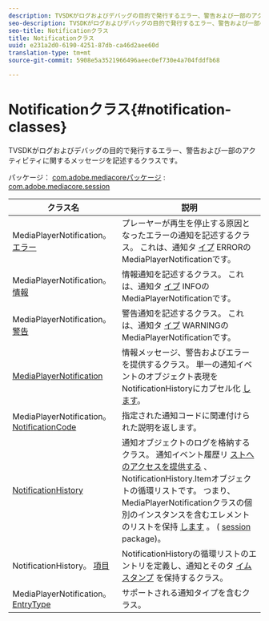 ```yaml
---
description: TVSDKがログおよびデバッグの目的で発行するエラー、警告および一部のアクティビティに関するメッセージを記述するクラスです。
seo-description: TVSDKがログおよびデバッグの目的で発行するエラー、警告および一部のアクティビティに関するメッセージを記述するクラスです。
seo-title: Notificationクラス
title: Notificationクラス
uuid: e231a2d0-6190-4251-87db-ca46d2aee60d
translation-type: tm+mt
source-git-commit: 5908e5a3521966496aeec0ef730e4a704fddfb68

---
```



# Notificationクラス{#notification-classes}

TVSDKがログおよびデバッグの目的で発行するエラー、警告および一部のアクティビティに関するメッセージを記述するクラスです。

パッケージ： [com.adobe.mediacoreパッケージ](https://help.adobe.com/en_US/primetime/api/psdk/javadoc_1.4/com/adobe/mediacore/package-summary.html) : [com.adobe.mediacore.session](https://help.adobe.com/en_US/primetime/api/psdk/javadoc_1.4/com/adobe/mediacore/session/package-summary.html)

| クラス名 | 説明 |
|---|---|
| MediaPlayerNotification。 [エラー](https://help.adobe.com/en_US/primetime/api/psdk/javadoc_1.4/com/adobe/mediacore/MediaPlayerNotification.Error.html) | プレーヤーが再生を停止する原因となったエラーの通知を記述するクラス。 これは、通知タ [イプ](https://help.adobe.com/en_US/primetime/api/psdk/javadoc_1.4/com/adobe/mediacore/MediaPlayerNotification.html) ERRORのMediaPlayerNotificationです。 |
| MediaPlayerNotification。 [情報](https://help.adobe.com/en_US/primetime/api/psdk/javadoc_1.4/com/adobe/mediacore/MediaPlayerNotification.Info.html) | 情報通知を記述するクラス。 これは、通知タ [イプ](https://help.adobe.com/en_US/primetime/api/psdk/javadoc_1.4/com/adobe/mediacore/MediaPlayerNotification.html) INFOのMediaPlayerNotificationです。 |
| MediaPlayerNotification。 [警告](https://help.adobe.com/en_US/primetime/api/psdk/javadoc_1.4/com/adobe/mediacore/MediaPlayerNotification.Warning.html) | 警告通知を記述するクラス。 これは、通知タ [イプ](https://help.adobe.com/en_US/primetime/api/psdk/javadoc_1.4/com/adobe/mediacore/MediaPlayerNotification.html) WARNINGのMediaPlayerNotificationです。 |
| [MediaPlayerNotification](https://help.adobe.com/en_US/primetime/api/psdk/javadoc_1.4/com/adobe/mediacore/MediaPlayerNotification.html) | 情報メッセージ、警告およびエラーを提供するクラス。 単一の通知イベントのオブジェクト表現をNotificationHistoryにカプセル化 [します](https://help.adobe.com/en_US/primetime/api/psdk/javadoc_1.4/com/adobe/mediacore/session/NotificationHistory.html)。 |
| MediaPlayerNotification。 [NotificationCode](https://help.adobe.com/en_US/primetime/api/psdk/javadoc_1.4/com/adobe/mediacore/MediaPlayerNotification.NotificationCode.html) | 指定された通知コードに関連付けられた説明を返します。 |
| [NotificationHistory](https://help.adobe.com/en_US/primetime/api/psdk/javadoc_1.4/com/adobe/mediacore/session/NotificationHistory.html) | 通知オブジェクトのログを格納するクラス。 通知イベント履歴リ [ストへのアクセスを提供する](https://help.adobe.com/en_US/primetime/api/psdk/javadoc_1.4/com/adobe/mediacore/session/NotificationHistory.Item.html) 、NotificationHistory.Itemオブジェクトの循環リストです。 つまり、MediaPlayerNotificationクラスの個別のインスタンスを含むエレメントのリストを保持 [します](https://help.adobe.com/en_US/primetime/api/psdk/javadoc_1.4/com/adobe/mediacore/MediaPlayerNotification.html) 。 ( [session](https://help.adobe.com/en_US/primetime/api/psdk/javadoc_1.4/com/adobe/mediacore/session/package-summary.html) package)。 |
| NotificationHistory。 [項目](https://help.adobe.com/en_US/primetime/api/psdk/javadoc_1.4/com/adobe/mediacore/session/NotificationHistory.Item.html) | NotificationHistoryの循環リストのエントリを定義し、通知とそのタ [イムスタンプ](https://help.adobe.com/en_US/primetime/api/psdk/javadoc_1.4/com/adobe/mediacore/session/NotificationHistory.html) を保持するクラス。 |
| MediaPlayerNotification。 [EntryType](https://help.adobe.com/en_US/primetime/api/psdk/javadoc_1.4/com/adobe/mediacore/MediaPlayerNotification.EntryType.html) | サポートされる通知タイプを含むクラス。 |